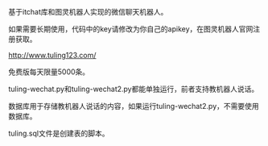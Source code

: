 基于itchat库和图灵机器人实现的微信聊天机器人。

如果需要长期使用，代码中的key请修改为你自己的apikey，在图灵机器人官网注册获取。

http://www.tuling123.com/

免费版每天限量5000条。

tuling-wechat.py和tuling-wechat2.py都能单独运行，前者支持教机器人说话。

数据库用于存储教机器人说话的内容，如果运行tuling-wechat2.py，不需要使用数据库。

tuling.sql文件是创建表的脚本。
